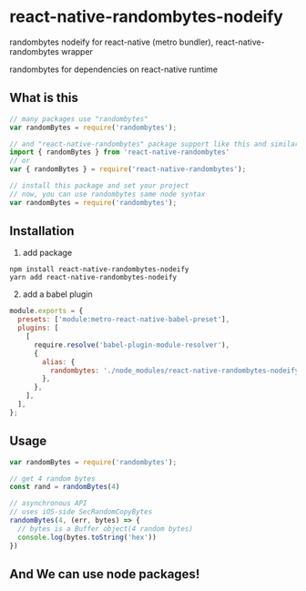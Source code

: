 # react-native-randombytes-nodeify

randombytes nodeify for react-native (metro bundler), react-native-randombytes wrapper

randombytes for dependencies on react-native runtime

## What is this
```js
// many packages use "randombytes"
var randomBytes = require('randombytes');

// and "react-native-randombytes" package support like this and similar API
import { randomBytes } from 'react-native-randombytes'
// or
var { randomBytes } = require('react-native-randombytes');

// install this package and set your project
// now, you can use randombytes same node syntax
var randomBytes = require('randombytes');
```

## Installation
1. add package
```
npm install react-native-randombytes-nodeify
yarn add react-native-randombytes-nodeify
```
2. add a babel plugin
```js
module.exports = {
  presets: ['module:metro-react-native-babel-preset'],
  plugins: [
    [
      require.resolve('babel-plugin-module-resolver'),
      {
        alias: {
          randombytes: './node_modules/react-native-randombytes-nodeify',
        },
      },
    ],
  ],
};
```

## Usage

```js
var randomBytes = require('randombytes');

// get 4 random bytes
const rand = randomBytes(4)

// asynchronous API
// uses iOS-side SecRandomCopyBytes
randomBytes(4, (err, bytes) => {
  // bytes is a Buffer object(4 random bytes)
  console.log(bytes.toString('hex'))
})
```

## And We can use node packages!